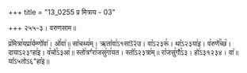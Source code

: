 +++
title = "13_0255 प्र मित्राय - 03"

+++
२५५-३। वरुणसाम॥

प्र꣥मित्रा꣯यप्रा꣯र्यम्णो꣤वा꣥। ओ꣤वा꣥॥ सा꣡चथ्य꣢म्। ऋता꣡वा꣢ऽ१साऽ᳒२᳒उ। वा꣡ऽ२३रू꣢। था꣡ऽ२३या꣢इ। व꣡रुणे꣢꣯च्छ꣡। दायाऽ२३ꣳहा꣢इ। व꣡चो꣭ऽ३आ꣢॥ स्तो꣯त्रꣳ꣡रा꣯जसु꣢गा꣯यत। स्तो꣡ऽ२३त्रा꣢म्॥ रा꣡जसु꣢गौ꣭ऽ३। हो꣢ऽ३१२३४। वा꣥॥ या꣤ऽ५तोऽ६"हा꣥इ॥